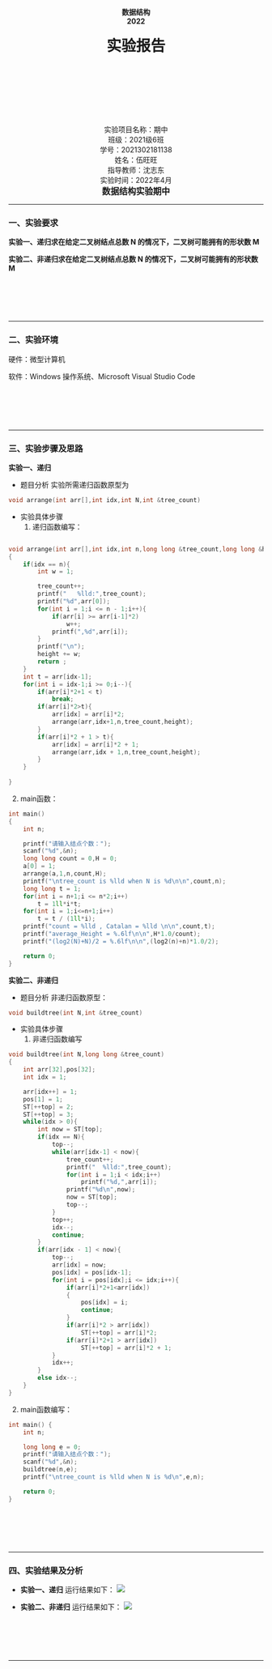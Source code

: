 <center><b>数据结构</b></center>

<center><b>2022</b></center>

<br>

<center><big><big><big><big><b>实验报告</b></big></big></big></big></center>
<br>
<br>
<br>
<br>
<br>
<br>
<br>
<br>

<center>实验项目名称：期中</center>
<center>班级：2021级6班</center>
<center>学号：2021302181138</center>
<center>姓名：伍旺旺</center>
<center>指导教师：沈志东</center>
<center>实验时间：2022年4月</center>

<div STYLE="page-break-after:always;"></div>

<center><big><b>数据结构实验期中</b></big></center>

---

### 一、实验要求

**实验一、递归求在给定二叉树结点总数 N 的情况下，二叉树可能拥有的形状数 M**

**实验二、非递归求在给定二叉树结点总数 N 的情况下，二叉树可能拥有的形状数 M**


<br>
<br>
<br>
<br>

---

### 二、实验环境

硬件：微型计算机

软件：Windows 操作系统、Microsoft Visual Studio Code

<br>
<br>
<br>
<br>

---

### 三、实验步骤及思路

**实验一、递归**

- 题目分析
实验所需递归函数原型为
~~~cpp
void arrange(int arr[],int idx,int N,int &tree_count)
~~~
- 实验具体步骤
    1. 递归函数编写：
~~~cpp

void arrange(int arr[],int idx,int n,long long &tree_count,long long &height)
{
	if(idx == n){
		int w = 1;

		tree_count++;
		printf("   %lld:",tree_count);
		printf("%d",arr[0]);
		for(int i = 1;i <= n - 1;i++){
			if(arr[i] >= arr[i-1]*2) 
				w++; 
			printf(",%d",arr[i]);
		}
		printf("\n");
		height += w;
		return ; 
	}
    int t = arr[idx-1];
	for(int i = idx-1;i >= 0;i--){
		if(arr[i]*2+1 < t) 
			break;
		if(arr[i]*2>t){ 
			arr[idx] = arr[i]*2;
			arrange(arr,idx+1,n,tree_count,height);
		}
		if(arr[i]*2 + 1 > t){ 
			arr[idx] = arr[i]*2 + 1;
			arrange(arr,idx + 1,n,tree_count,height);
		}
	}
	
} 
~~~
   2. main函数：
~~~cpp
int main() 
{
	int n;

	printf("请输入结点个数：");
	scanf("%d",&n);
	long long count = 0,H = 0;
	a[0] = 1;
	arrange(a,1,n,count,H);
	printf("\ntree_count is %lld when N is %d\n\n",count,n);
	long long t = 1;
	for(int i = n+1;i <= n*2;i++) 
		t = 1ll*i*t;
	for(int i = 1;i<=n+1;i++) 
		t = t / (1ll*i);
	printf("count = %lld , Catalan = %lld \n\n",count,t);
	printf("average_Height = %.6lf\n\n",H*1.0/count);
	printf("(log2(N)+N)/2 = %.6lf\n\n",(log2(n)+n)*1.0/2);

	return 0;
}
~~~

**实验二、非递归**

- 题目分析
非递归函数原型：
~~~cpp
void buildtree(int N,int &tree_count)
~~~

- 实验具体步骤
    1. 非递归函数编写
~~~cpp
void buildtree(int N,long long &tree_count)
{
	int arr[32],pos[32];
	int idx = 1;

	arr[idx++] = 1;
	pos[1] = 1;
	ST[++top] = 2;
	ST[++top] = 3;
	while(idx > 0){
		int now = ST[top];
		if(idx == N){
			top--;
			while(arr[idx-1] < now){
				tree_count++;
				printf("  %lld:",tree_count);
				for(int i = 1;i < idx;i++)
					printf("%d,",arr[i]);
				printf("%d\n",now);
				now = ST[top];
				top--;
			}
			top++;
			idx--;
			continue;
		}
		if(arr[idx - 1] < now){
			top--;
			arr[idx] = now;
			pos[idx] = pos[idx-1];
			for(int i = pos[idx];i <= idx;i++){
				if(arr[i]*2+1<arr[idx])
				{
					pos[idx] = i;
					continue;
				}
				if(arr[i]*2 > arr[idx])
					ST[++top] = arr[i]*2;
				if(arr[i]*2+1 > arr[idx])
					ST[++top] = arr[i]*2 + 1;
			}
			idx++;
		}
		else idx--;
	}
}
~~~

2. main函数编写：
~~~cpp
int main() {
	int n;

	long long e = 0;
	printf("请输入结点个数："); 
	scanf("%d",&n);
	buildtree(n,e);
	printf("\ntree_count is %lld when N is %d\n",e,n);

	return 0;
}
~~~

<br>
<br>
<br>
<br>

---

### 四、实验结果及分析

- **实验一、递归**
运行结果如下：
![](/midterm/midterm1.png)

- **实验二、非递归**
运行结果如下：
![](/midterm/midterm2.png)

<br>
<br>
<br>
<br>

___